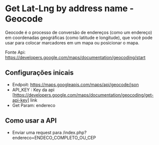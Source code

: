 # Get Lat-Lng by address name - Geocode
Geocode é o processo de conversão de endereços (como um endereço) em coordenadas geográficas (como latitude e longitude), que você pode usar para colocar marcadores em um mapa ou posicionar o mapa.


Fonte Api: https://developers.google.com/maps/documentation/geocoding/start

## Configurações inicais

* Endpoit: https://maps.googleapis.com/maps/api/geocode/json
* API_KEY : Key da api [https://developers.google.com/maps/documentation/geocoding/get-api-key] link
* Get Param: endereco 

## Como usar a API
* Enviar uma request para /index.php?endereco=ENDECO_COMPLETO_OU_CEP

